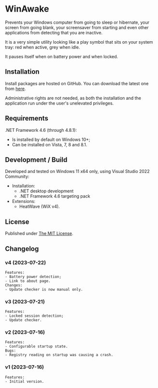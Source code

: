 # WinAwake

Prevents your Windows computer from going to sleep or hibernate, your
screen from going blank, your screensaver from starting and even other
applications from detecting that you are inactive.

It is a very simple utility looking like a play symbol that sits on your
system tray: red when active, grey when idle.

It pauses itself when on battery power and when locked.

## Installation

Install packages are hosted on GitHub. You can download the latest one
from [here](https://github.com/RubenSilveira/WinAwake/releases/latest).

Administrative rights are not needed, as both the installation and the
application run under the user's unelevated privileges.

## Requirements

.NET Framework 4.6 (through 4.8.1):
- Is installed by default on Windows 10+;
- Can be installed on Vista, 7, 8 and 8.1.

## Development / Build

Developed and tested on Windows 11 x64 only, using Visual Studio 2022
Community:
- Installation:
	- .NET desktop development
	- .NET Framework 4.6 targeting pack
- Extensions:
	- HeatWave (WiX v4).

## License

Published under [The
MIT License](https://github.com/RubenSilveira/WinAwake/blob/main/LICENSE).

## Changelog

### v4 (2023-07-22)
	Features:
	- Battery power detection;
	- Link to about page.
    Changes:
    - Update checker is now manual only.

### v3 (2023-07-21)
	Features:
	- Locked session detection;
	- Update checker.

### v2 (2023-07-16)
	Features:
	- Configurable startup state.
	Bugs:
	- Registry reading on startup was causing a crash.

### v1 (2023-07-16)
	Features:
	- Initial version.